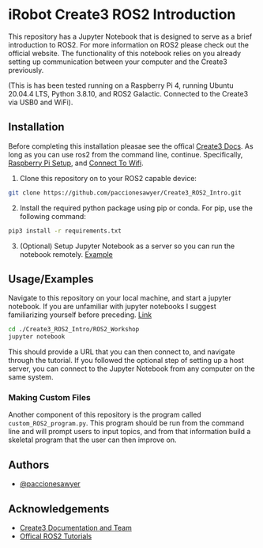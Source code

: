 
# iRobot Create3 ROS2 Introduction

This repository has a Jupyter Notebook that is designed to serve as a brief introduction to ROS2. For more information on ROS2 please check out the official website. The functionality of this notebook relies on you already setting up communication between your computer and the Create3 previously.

(This is has been tested running on a Raspberry Pi 4, running Ubuntu 20.04.4 LTS, Python 3.8.10, and ROS2 Galactic. Connected to the Create3 via USB0 and WiFi).

## Installation

Before completing this installation pleasae see the offical [Create3 Docs](https://iroboteducation.github.io/create3_docs/). As long as you can use ros2 from the command line, continue. Specifically, [Raspberry Pi Setup](https://iroboteducation.github.io/create3_docs/setup/pi4/), and [Connect To Wifi](https://iroboteducation.github.io/create3_docs/setup/provision/).

1. Clone this repository on to your ROS2 capable device:

```bash
git clone https://github.com/paccionesawyer/Create3_ROS2_Intro.git
```

2. Install the required python package using pip or conda. For pip, use the following command:

```bash
pip3 install -r requirements.txt
```

3. (Optional) Setup Jupyter Notebook as a server so you can run the notebook remotely. [Example](https://www.digitalocean.com/community/tutorials/how-to-install-run-connect-to-jupyter-notebook-on-remote-server)

## Usage/Examples

Navigate to this repository on your local machine, and start a jupyter notebook. If you are unfamiliar with jupyter notebooks I suggest familiarizing yourself before preceding. [Link](https://docs.jupyter.org/en/latest/start/index.html)

```bash
cd ./Create3_ROS2_Intro/ROS2_Workshop
jupyter notebook
```

This should provide a URL that you can then connect to, and navigate through the tutorial. If you followed the optional step of setting up a host server, you can connect to the Jupyter Notebook from any computer on the same system.

### Making Custom Files

Another component of this repository is the program called `custom_ROS2_program.py`. This program should be run from the command line and will prompt users to input topics, and from that information build a skeletal program that the user can then improve on.

## Authors

- [@paccionesawyer](https://github.com/paccionesawyer)

## Acknowledgements

- [Create3 Documentation and Team](https://iroboteducation.github.io/create3_docs/)
- [Offical ROS2 Tutorials](https://docs.ros.org/en/galactic/Tutorials.html)
